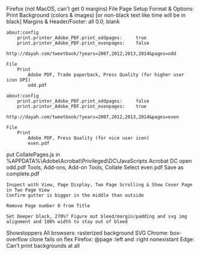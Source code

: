 Firefox (not MacOS, can't get 0 margins)
	File
		Page Setup
			Format & Options: Print Background (colors & images) [or non-black text like time will be in black]
			Margins & Header/Footer: all 0.0, blank

	about:config
		print.printer_Adobe_PDF.print_oddpages:		true
		print.printer_Adobe_PDF.print_evenpages:	false

	http://dayah.com/tweetbook/?years=2007,2012,2013,2014&pages=odd

	File
		Print
			Adobe PDF, Trade paperback, Press Quality (for higher user icon DPI)
			odd.pdf
		
	about:config
		print.printer_Adobe_PDF.print_oddpages:		false
		print.printer_Adobe_PDF.print_evenpages:	true
	
	http://dayah.com/tweetbook/?years=2007,2012,2013,2014&pages=even

	File
		Print
			Adobe PDF, Press Quality (for nice user icon)
			even.pdf
				
put CollatePages.js in %APPDATA%\Adobe\Acrobat\Privileged\DC\JavaScripts
Acrobat DC
	open odd.pdf
	Tools, Add-ons, Add-on Tools, Collate
	Select even.pdf
	Save as complete.pdf

	Inspect with View, Page Display, Two Page Scrolling & Show Cover Page in Two Page View
	Confirm gutter is bigger in the middle than outside

	Remove Page number 0 from Title

	Set Deeper black, 270%? Figure out bleed/margin/padding and svg img alignment and 100% width to stay out of bleed

Showstoppers
	All browsers: rasterized background SVG
	Chrome: box-overflow clone fails on flex
	Firefox: @page :left and :right nonexistant
	Edge: Can't print backgrounds at all
